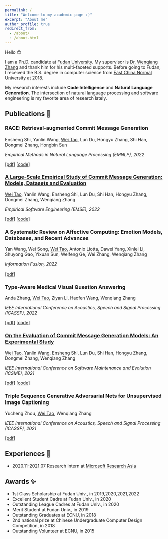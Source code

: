 ```yaml
---
permalink: /
title: "Welcome to my academic page :)"
excerpt: "About me"
author_profile: true
redirect_from: 
  - /about/
  - /about.html
---
```



Hello <g-emoji class="g-emoji" alias="blush" fallback-src="https://github.githubassets.com/images/icons/emoji/unicode/1f60a.png">😊</g-emoji>

I am a Ph.D. candidate at [Fudan University](https://www.fudan.edu.cn). My supervisor is [Dr. Wenqiang Zhang](http://www.fudanroilab.com/2021/07/01/WenqiangZhang.html) and thank him for his multi-faceted supports. Before going to Fudan, I received the B.S. degree in computer science from [East China Normal University](https://www.ecnu.edu.cn) at 2018. 

My research interests include **Code Intelligence** and **Natural Language Generation**. The intersection of natural language processing and software engineering is my favorite area of research lately.


## Publications <g-emoji class="g-emoji" alias="memo" fallback-src="https://github.githubassets.com/images/icons/emoji/unicode/1f4dd.png">📝</g-emoji>
### RACE: Retrieval-augmented Commit Message Generation

Ensheng Shi, Yanlin Wang, <u>Wei Tao</u>, Lun Du, Hongyu Zhang, Shi Han, Dongmei Zhang, Hongbin Sun

*Empirical Methods in Natural Language Processing (EMNLP), 2022*

[[pdf](https://arxiv.org/abs/2203.02700)] [[code](https://github.com/DeepSoftwareAnalytics/RACE)]


### [A Large-Scale Empirical Study of Commit Message Generation: Models, Datasets and Evaluation](./publication/emse-2022)

<u>Wei Tao</u>, Yanlin Wang, Ensheng Shi, Lun Du, Shi Han, Hongyu Zhang, Dongmei Zhang, Wenqiang Zhang

*Empirical Software Engineering (EMSE), 2022*

[[pdf](https://link.springer.com/article/10.1007/s10664-022-10219-1)] [[code](https://github.com/DeepSoftwareAnalytics/CommitMsgEmpirical)]


### A Systematic Review on Affective Computing: Emotion Models, Databases, and Recent Advances

Yan Wang, Wei Song, <u>Wei Tao</u>, Antonio Liotta, Dawei Yang, Xinlei Li, Shuyong Gao, Yixuan Sun, Weifeng Ge, Wei Zhang, Wenqiang Zhang

*Information Fusion, 2022*

[[pdf](https://doi.org/10.1016/j.inffus.2022.03.009)]


### Type-Aware Medical Visual Question Answering

Anda Zhang, <u>Wei Tao</u>, Ziyan Li, Haofen Wang, Wenqiang Zhang

*IEEE International Conference on Acoustics, Speech and Signal Processing (ICASSP), 2022*

[[pdf](https://ieeexplore.ieee.org/abstract/document/9747087)] [[code](https://github.com/Dbassqwer/MedVQA_FITS)]


### [On the Evaluation of Commit Message Generation Models: An Experimental Study](./publication/icsme-2021)

<u>Wei Tao</u>, Yanlin Wang, Ensheng Shi, Lun Du, Shi Han, Hongyu Zhang, Dongmei Zhang, Wenqiang Zhang

*IEEE International Conference on Software Maintenance and Evolution (ICSME), 2021*

[[pdf](https://doi.org/10.1109/ICSME52107.2021.00018)] [[code](https://github.com/DeepSoftwareAnalytics/CommitMsgEmpirical)]


### Triple Sequence Generative Adversarial Nets for Unsupervised Image Captioning

Yucheng Zhou, <u>Wei Tao</u>, Wenqiang Zhang

*IEEE International Conference on Acoustics, Speech and Signal Processing (ICASSP), 2021*

[[pdf](https://ieeexplore.ieee.org/abstract/document/9414335)]


## Experiences <g-emoji class="g-emoji" alias="briefcase" fallback-src="https://github.githubassets.com/images/icons/emoji/unicode/1f4bc.png">💼</g-emoji>

- 2020.11-2021.07 Research Intern at [Microsoft Research Asia](https://www.microsoft.com/en-us/research/lab/microsoft-research-asia/)

## Awards <g-emoji class="g-emoji" alias="sparkles" fallback-src="https://github.githubassets.com/images/icons/emoji/unicode/2728.png">✨</g-emoji>

- 1st Class Scholarship at Fudan Univ., in 2019,2020,2021,2022
- Excellent Student Cadre at Fudan Univ., in 2020
- Outstanding League Cadres at Fudan Univ., in 2020
- Merit Student at Fudan Univ., in 2019
- Outstanding Graduates at ECNU, in 2018
- 2nd national prize at Chinese Undergraduate Computer Design Competition, in 2018
- Outstanding Volunteer at ECNU, in 2015

